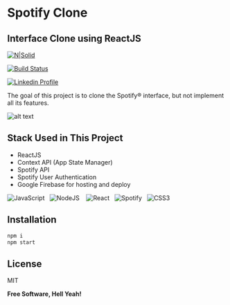 # Spotify Clone
## Interface Clone using ReactJS

[![N|Solid](https://cldup.com/dTxpPi9lDf.thumb.png)](https://nodesource.com/products/nsolid)

[![Build Status](https://travis-ci.org/joemccann/dillinger.svg?branch=master)](https://travis-ci.org/joemccann/dillinger)

[![Linkedin Profile](https://img.shields.io/badge/linkedin-%230077B5.svg?style=for-the-badge&logo=linkedin&logoColor=white)](https://linkedin.com/rodriguesdeivid15)

The goal of this project is to clone the Spotify® interface, but not implement all its features.

![alt text](https://i.imgur.com/5D3s2sM.png)

## Stack Used in This Project
- ReactJS
- Context API (App State Manager)
- Spotify API
- Spotify User Authentication
- Google Firebase for hosting and deploy


![JavaScript](https://img.shields.io/badge/javascript-%23323330.svg?style=for-the-badge&logo=javascript&logoColor=%23F7DF1E)&nbsp;&nbsp;&nbsp;![NodeJS](https://img.shields.io/badge/node.js-6DA55F?style=for-the-badge&logo=node.js&logoColor=white)&nbsp;&nbsp;&nbsp; ![React](https://img.shields.io/badge/react-%2320232a.svg?style=for-the-badge&logo=react&logoColor=%2361DAFB)&nbsp;&nbsp;&nbsp;![Spotify](https://img.shields.io/badge/Spotify-1ED760?style=for-the-badge&logo=spotify&logoColor=white)&nbsp;&nbsp;&nbsp;![CSS3](https://img.shields.io/badge/css3-%231572B6.svg?style=for-the-badge&logo=css3&logoColor=white)


## Installation

```sh
npm i
npm start
```
## License

MIT

**Free Software, Hell Yeah!**

